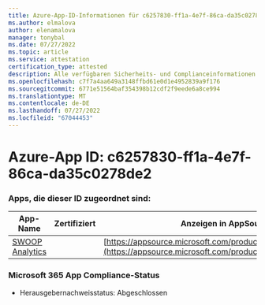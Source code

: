 ```yaml
---
title: Azure-App-ID-Informationen für c6257830-ff1a-4e7f-86ca-da35c0278de2
ms.author: elmalova
author: elenamalova
manager: tonybal
ms.date: 07/27/2022
ms.topic: article
ms.service: attestation
certification_type: attested
description: Alle verfügbaren Sicherheits- und Complianceinformationen für c6257830-ff1a-4e7f-86ca-da35c0278de2.
ms.openlocfilehash: c7f7a4aa649a3148ffbd61e0d1e4952839a9f176
ms.sourcegitcommit: 6771e51564baf354398b12cdf2f9eede6a8ce994
ms.translationtype: MT
ms.contentlocale: de-DE
ms.lasthandoff: 07/27/2022
ms.locfileid: "67044453"
---
```

# <a name="azure-app-id-c6257830-ff1a-4e7f-86ca-da35c0278de2"></a>Azure-App ID: c6257830-ff1a-4e7f-86ca-da35c0278de2


### <a name="apps-associated-with-this-id"></a>Apps, die dieser ID zugeordnet sind:
| **App-Name** | **Zertifiziert** | **Anzeigen in AppSource** |
|--------------|---------------|-----------------------|
| [SWOOP Analytics](../forward/WA200000877.md) |  | [https://appsource.microsoft.com/product/office/WA200000877](https://appsource.microsoft.com/product/office/WA200000877) |

### <a name="microsoft-365-app-compliance-status"></a>Microsoft 365 App Compliance-Status
- Herausgebernachweisstatus: Abgeschlossen
